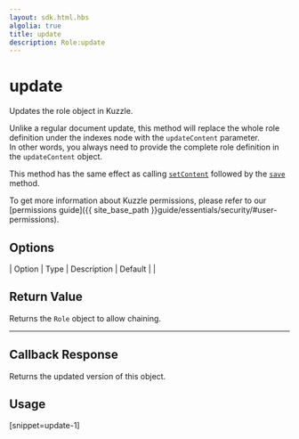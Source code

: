 ```yaml
---
layout: sdk.html.hbs
algolia: true
title: update
description: Role:update
---
```


  

# update
Updates the role object in Kuzzle.

<aside class="warning">
  <p>
    Unlike a regular document update, this method will replace the whole role definition under the indexes node with the <code>updateContent</code> parameter.<br>
    In other words, you always need to provide the complete role definition in the <code>updateContent</code> object.
  </p>
  <p>
    This method has the same effect as calling <a href="{{ site_base_path }}sdk-reference/role/set-content"><code>setContent</code></a> followed by the <a href="{{ site_base_path }}sdk-reference/role/save"><code>save</code></a> method.
  </p>
</aside>

To get more information about Kuzzle permissions, please refer to our [permissions guide]({{ site_base_path }}guide/essentials/security/#user-permissions).


## Options

| Option | Type | Description | Default |
|
## Return Value

Returns the `Role` object to allow chaining.

---

## Callback Response

Returns the updated version of this object.

## Usage

[snippet=update-1]
